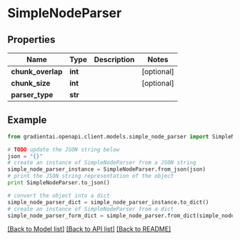 # SimpleNodeParser


## Properties
Name | Type | Description | Notes
------------ | ------------- | ------------- | -------------
**chunk_overlap** | **int** |  | [optional] 
**chunk_size** | **int** |  | [optional] 
**parser_type** | **str** |  | 

## Example

```python
from gradientai.openapi.client.models.simple_node_parser import SimpleNodeParser

# TODO update the JSON string below
json = "{}"
# create an instance of SimpleNodeParser from a JSON string
simple_node_parser_instance = SimpleNodeParser.from_json(json)
# print the JSON string representation of the object
print SimpleNodeParser.to_json()

# convert the object into a dict
simple_node_parser_dict = simple_node_parser_instance.to_dict()
# create an instance of SimpleNodeParser from a dict
simple_node_parser_form_dict = simple_node_parser.from_dict(simple_node_parser_dict)
```
[[Back to Model list]](../README.md#documentation-for-models) [[Back to API list]](../README.md#documentation-for-api-endpoints) [[Back to README]](../README.md)


